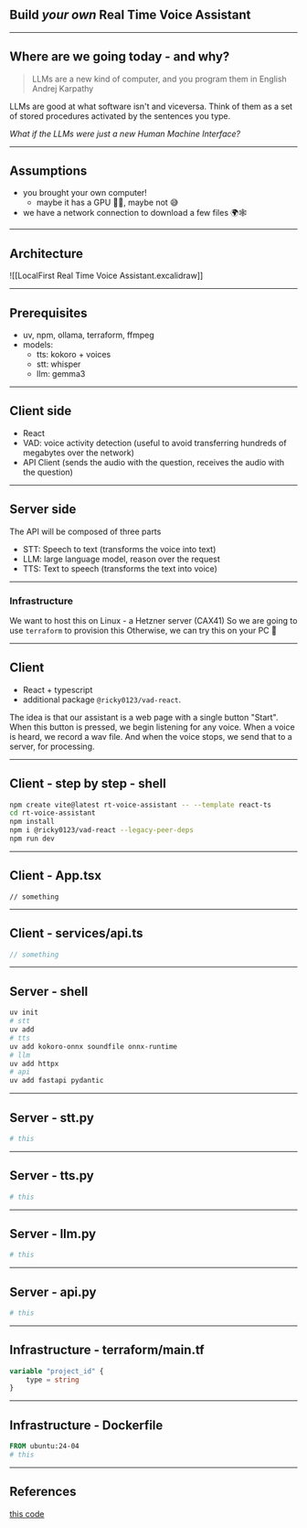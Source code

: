 ## Build <span class="highlight">*your own*</span> Real Time Voice Assistant

---

## Where are we going today - and why?
> LLMs are a new kind of computer, and you program them in English
>         Andrej Karpathy

LLMs are good at what software isn't and viceversa. Think of them as a set of stored procedures activated by the sentences you type.

*What if the LLMs were just a new Human Machine Interface?*

---
## Assumptions
- you brought your own computer!
	- maybe it has a GPU 🤞🏻, maybe not 😅
- we have a network connection to download a few files 🌍🕸️

---
## Architecture
 ![[LocalFirst Real Time Voice Assistant.excalidraw]]

---
## Prerequisites
- uv, npm, ollama, terraform, ffmpeg
- models:
	- tts: kokoro + voices
	- stt: whisper
	- llm: gemma3

---

## Client side
- React
- VAD: voice activity detection (useful to avoid transferring hundreds of megabytes over the network)
- API Client (sends the audio with the question, receives the audio with the question)

---
## Server side
The API will be composed of three parts

- STT: Speech to text (transforms the voice into text)
- LLM: large language model, reason over the request
- TTS: Text to speech (transforms the text into voice)

---
### Infrastructure
We want to host this on Linux - a Hetzner server (CAX41)
So we are going to use `terraform` to provision this
Otherwise, we can try this on your PC 🤞

---
## Client
- React + typescript
- additional package `@ricky0123/vad-react`.

The idea is that our assistant is a web page with a single button "Start".
When this button is pressed, we begin listening for any voice.
When a voice is heard, we record a wav file. And when the voice stops, we send that to a server, for processing.

---
## Client - step by step - shell
```sh
npm create vite@latest rt-voice-assistant -- --template react-ts
cd rt-voice-assistant
npm install
npm i @ricky0123/vad-react --legacy-peer-deps
npm run dev
```

---

## Client - App.tsx
```tsx
// something
```

---
## Client - services/api.ts
```ts
// something
```

---
## Server - shell
```sh
uv init
# stt
uv add 
# tts
uv add kokoro-onnx soundfile onnx-runtime
# llm
uv add httpx
# api
uv add fastapi pydantic
```
---

## Server - stt.py

```python
# this
```

---
## Server - tts.py
```python
# this
```

---
## Server - llm.py
```python
# this
```
---
## Server - api.py
```python
# this
```

---
## Infrastructure - terraform/main.tf

```terraform
variable "project_id" {
	type = string
}
```

---
## Infrastructure - Dockerfile

```Dockerfile
FROM ubuntu:24-04
# this
```

---
## References
[this code](https://github.com/nillebco/rt-voice-assistant.git)
